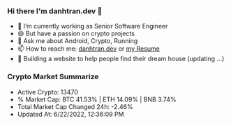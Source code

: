 ### Hi there I'm danhtran.dev 👋

- 🔭 I’m currently working as Senior Software Engineer
- 😄 But have a passion on crypto projects
- 💬 Ask me about Android, Crypto, Running 
- 📫 How to reach me: <a href="https://danhtran.dev" target="_blank">danhtran.dev</a> or <a href="Developer-Resume.pdf" target="_blank">my Resume</a>
- 🌱 Building a website to help people find their dream house (updating ...)

### Crypto Market Summarize
- Active Crypto: 13470
- % Market Cap: BTC 41.53% | ETH 14.09% | BNB 3.74%
- Total Market Cap Changed 24h: -2.46%
- Updated At: 6/22/2022, 12:36:09 PM
